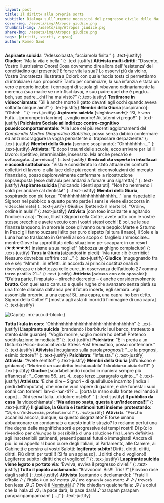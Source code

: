 ```yaml
---
layout: post
title: Il diritto alla propria sorte
subtitle: Dialogo sull’urgente necessità del progresso civile delle Nazioni
cover-img: /assets/img/Atropos giudice.png
thumbnail-img: /assets/img/Atropos giudice.png
share-img: /assets/img/Atropos giudice.png
tags: [diritti, storti, zigzag]
author: Romeo Gand
---
```


**Aspirante suicida**: “Adesso basta, facciamola finita.”
{: .text-justify}
**Giudice**: “Ma la vita è bella.”
{: .text-justify}
**Attivista multi-diritti**: “Dissento, Vostro Illustrissimo Onore! Cosa dovremmo dire allora dell’ ‘esistenza’ del concittadino qui presente? È forse vita la sua? Lo osservi più da vicino, Vostra Onoratezza Illustrata a Colori: con quale faccia tosta ci permettiamo di intralciare i suoi propositi? Tanto per cominciare, la sua infanzia è stata un vero e proprio incubo: i compagni di scuola gli rubavano ordinariamente la merenda (sua madre se ne infischiava), e suo padre quel che è peggio…beh, suo padre…chi l’ha mai visto?”
{: .text-justify}
**Testimone in videochiamata**: “Gli è anche morto il gatto davanti agli occhi quando aveva soltanto cinque anni!”
{: .text-justify}
**Membri della Giuria** [sospirando]: “Ohhhh…”
{: .text-justify}
**Aspirante suicida** [singhiozzando]: “Sì, è vero…Fufù… [prorompe in lacrime] …voglio morire! Aiutatemi vi prego!!”
{: .text-justify}
**Psichiatra Sociale ad indirizzo contro-cognitivo psuedocomportamentale**: “Alla luce dei più recenti aggiornamenti del *Compendio Medico Diagnostico Statistico*, posso senza dubbio confermare ed anzi incoraggiare la voglia persistente di trapassare del paziente.”
{: .text-justify}
**Membri della Giuria** [sempre sospirando]: “Ohhhhhhhhh…”
{: .text-justify}
**Attivista**: “E dopo i traumi delle scuole, ecco arrivare per lui il lavoro: ripetitivo, interminabile, insensato. Ma anche precario e sottopagato…[ammicca]”
{: .text-justify}
**Sindacalista esperto in intrallazzi e accordi sottobanco**: “Visto e considerato lo stato attuale dei contratti collettivi di lavoro, e alla luce delle più recenti circonvoluzioni del mercato finanziario, posso deplorevolmente confermare la ricostruzione sopraesposta [esce dall’aula per andarsi a fumare una sigaretta].”
{: .text-justify}
**Aspirante suicida** [indicando i denti sparuti]: “Non ho nemmeno i soldi per andare dal dentista!”
{: .text-justify}
**Membri della Giuria**, sospirando con più forza: “Ohhhhhhhhhhhhhhhhhhhhh…” [una rispettabile Signora nel pubblico a questo punto perde i sensi e viene elisoccorsa in videochiamata]
{: .text-justify}
**Giudice** [battendo il martello]: “Ordine, ordine in aula!!”
{: .text-justify}
**Attivista** [con tono incalzante e agitando l’indice in aria]: “Ecco, Illustri Signori della Coltre, avete udito con le vostre stesse orecchie e avete veduto con i vostri stessi occhi! E poi, se le sue finanze languono, in amore le cose gli vanno pure peggio: Marte e Saturno in Pesci gli fanno puzzare l’alito per puro dispetto [si tura il naso], il Sole e la Luna hanno traslocato in Gemelli al solo scopo di farglielo ammosciare…mentre Giove ha approfittato della situazione per scappare in un resort (★★★★★) insieme a sua moglie!” [abbozza un ghigno compiaciuto]
{: .text-justify}
**Tutta la Giuria** [alzandosi in piedi]: “Ma tutto ciò è terribile! Nessuno dovrebbe soffrire così…”
{: .text-justify}
**Giudice** [mugugnando fra sé e sé]: “Mmmh…in effetti…in accordo ai principi costituzionali di riservatezza e ristrettezza delle cure…in osservanza dell’articolo 27 comma terzo postilla 21…"
{: .text-justify}
**Attivista** [adesso con aria spavalda]: “D’altra parte, l’imputato – oltreché decrepito – è anche considerevolmente **brutto**. Con quel naso camuso e quelle rughe che avanzano senza pietà su una fronte dilaniata dall’ansia per il futuro incerto, egli sembra…egli assomiglia proprio…a una capra! Sì…una capra, una capra, ho ben detto, Signori della Coltre!!” [mostra agli astanti inorriditi l’immagine di una capra]
{: .text-justify}

![Capra](https://disastri.net/assets/img/Capra.jpg){: .mx-auto.d-block :}

**Tutta l’aula in coro**: “Ohhhhhhhhhhhhhhhhhhhhhhhhhhhhhhhhh”
{: .text-justify}
**L’aspirante suicida** [brandendo i barbiturici sul banco, trattenuto a stento dalle guardie]: “Voglio morire, voglio morire ho detto!! Pretendo soddisfazione immediata!!!”
{: .text-justify}
**Psichiatra**: “È in preda a un Disturbo Psico-dissociativo da Stress Post Reumatico, posso confermare.”
{: .text-justify}
**Attivista** [indugiando sulla parola *prognosi*]: “…e la prognosi, esimio dottore?”
{: .text-justify}
**Psichiatra**: “Infausta.”
{: .text-justify}
**Attivista**: “Avete sentito!”
{: .text-justify}
**Membri della Giuria** [all’unisono e gridando]: “Morire è un suo diritto insindacabile1!! dobbiamo aiutarlo!!1!”
{: .text-justify}
**Giudice** [scartabellando i codici in maniera sempre più affannosa]: “…Comma 56…art. 4…capo terzo…paragrafo quinto…”
{: .text-justify}
**Attivista**: “E che dire – Signori – di quell’alluce incarnito [indica i piedi dell’imputato], che non ne vuol sapere di guarire, e che funesta i suoi sonni con tormenti lan-ci-nan-ti?? … [porta la mano sulla fronte reclinando il capo] … ‘Ahi serva Italia…di dolore ostello!’ ”
{: .text-justify}
**Il pubblico da casa** [in videochiamata]: “**Ma adesso basta, questa è un’indecenza!!!**”
{: .text-justify}
**Il giudice, la Giuria e i testimoni tutti insieme, protestando**: “Sì, è un’indecenza, protestiamo!!”
{: .text-justify}
**Attivista**: “Perché accanirsi ancora, dunque, su questo disgraziato? È forse umano abbandonare un condannato a questo inutile strazio? Io reclamo per lui una fine degna delle magnifiche sorti e progressive dei tempi nostri! Di più: io rivendico per *chiunque* la possibilità di una soluzione final…ehm definitiva agli insostenibili patimenti, presenti passati futuri o immaginati! Ancora di più: io mi appello al buon cuore degli Italiani, al Parlamento, alle Camere, ai Gabinetti e persino ai vostri Salotti: **legiferate subito!** Diritti, diritti, diritti, diritti. Più diritti per tutti!!! [Si fa un applauso] …i diritti che ci vogliono!! Legiferate subito i diritti che ci vogliono!!”
{: .text-justify}
**L’aspirante suicida viene legato e portato via**: “Evviva, evviva il progresso civile!!”
{: .text-justify}
**Tutto il popolo acclamando**: “Bravoooo!! Bis!!! Tris!!!!” [Piovono rose dagli spalti]
{: .text-justify}
**Attivista** [cantando e declamando]: “Fratelli d’Italia ♪ / l’Italia è un po’ mesta ♫ / ma ognun la sua morte ♪ ♪  / troverà ben lesta ♫ ♫ Dov’è il [Nembutàl](https://lagunatreatment.com/drug-abuse/barbiturates/nembutal/) ♪ ? Ne chiediam qualche fiala: ♫ / a colui che la inala ♫ ♫  / la pace darà, la pace darà! ♪  parapam parapam parapampampampam! […]”
{: .text-justify}


